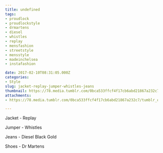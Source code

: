 ```yaml
---
title: undefined
tags:
- proudlock
- proudlockstyle
- drmartens
- diesel
- whistles
- replay
- mensfashion
- streetstyle
- mensstyle
- madeinchelsea
- instafashion

date: 2017-02-10T08:31:05.000Z
categories:
- Style
slug: jacket-replay-jumper-whistles-jeans
thumbnail: https://78.media.tumblr.com/0bca533ffcf4f17cb6abd21867a232c7/tumblr_ol5gztN1qW1rhrm24o1_1280.jpg
attachments:
- https://78.media.tumblr.com/0bca533ffcf4f17cb6abd21867a232c7/tumblr_ol5gztN1qW1rhrm24o1_1280.jpg

---
```


Jacket - Replay 

  Jumper - Whistles 

  Jeans - Diesel Black Gold 

  Shoes - Dr Martens
